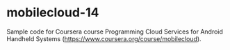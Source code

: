 # mobilecloud-14
Sample code for Coursera course Programming Cloud Services for Android Handheld Systems (https://www.coursera.org/course/mobilecloud).
